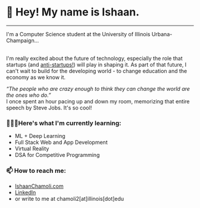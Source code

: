 <h1>👀 Hey! My name is Ishaan.</h1>
<hr>
I'm a Computer Science student at the University of Illinois Urbana-Champaign...<br><br>

I'm really excited about the future of technology, especially the role that startups (and <a href="https://www.youtube.com/watch?v=xL1MOOD5Ox8"> anti-startups!</a>) will play in shaping it. As part of that future, I can't wait to build for the developing world - to change education and the economy as we know it.<br>

<i>“The people who are crazy enough to think they can change the world are the ones who do.”</i><br>
I once spent an hour pacing up and down my room, memorizing that entire speech by Steve Jobs. It's so cool!


<h3>👨🏽‍🎓Here's what I'm currently learning:</h3>
<ul>
  <li>ML + Deep Learning</li>
  <li>Full Stack Web and App Development</li>
  <li>Virtual Reality</li>
  <li>DSA for Competitive Programming</li>
</ul>

<h3>📫 How to reach me:</h3>
<ul>
<li><a target="_blank" href="https://ishaanchamoli.com">IshaanChamoli.com</a></li>
<li><a target="_blank" href="https://www.linkedin.com/in/ishaanchamoli"/>LinkedIn</a></li>
<li>or write to me at chamoli2[at]illinois[dot]edu </li>
</ul>


<!---
IshaanChamoli/IshaanChamoli is a ✨ special ✨ repository because its `README.md` (this file) appears on your GitHub profile.
You can click the Preview link to take a look at your changes.
--->
